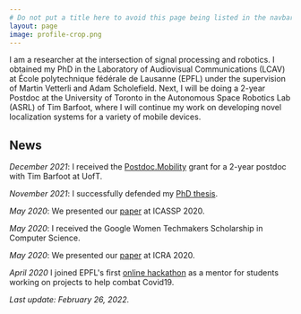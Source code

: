 ```yaml
---
# Do not put a title here to avoid this page being listed in the navbar.
layout: page
image: profile-crop.png
---
```


I am a researcher at the intersection of signal processing and robotics. I obtained my PhD in the Laboratory of Audiovisual Communications (LCAV) at École polytechnique fédérale de Lausanne (EPFL) under the supervision of Martin Vetterli and Adam Scholefield. Next, I will be doing a 2-year Postdoc at the University of Toronto in the Autonomous Space Robotics Lab (ASRL) of Tim Barfoot, where I will continue my work on developing novel localization systems for a variety of mobile devices.

## News 

*December 2021*: I received the [Postdoc.Mobility](https://www.snf.ch/en/XIZpfY3iVS5KRRoD/funding/careers/postdoc-mobility) grant for a 2-year postdoc with Tim Barfoot at UofT.

*November 2021*: I successfully defended my [PhD thesis](https://infoscience.epfl.ch/record/290057?ln=en).

*May 2020*: We presented our [paper](https://ieeexplore.ieee.org/document/9053903) at ICASSP 2020. 

*May 2020*: I received the Google Women Techmakers Scholarship in Computer Science.

*May 2020*: We presented our [paper](https://ieeexplore.ieee.org/document/8978573) at ICRA 2020.  

*April 2020* I joined EPFL's first [online hackathon](https://actu.epfl.ch/news/hackathon-generates-over-100-ideas-to-combat-covid/) as a mentor for students working on projects to help combat Covid19. 

*Last update: February 26, 2022.*
